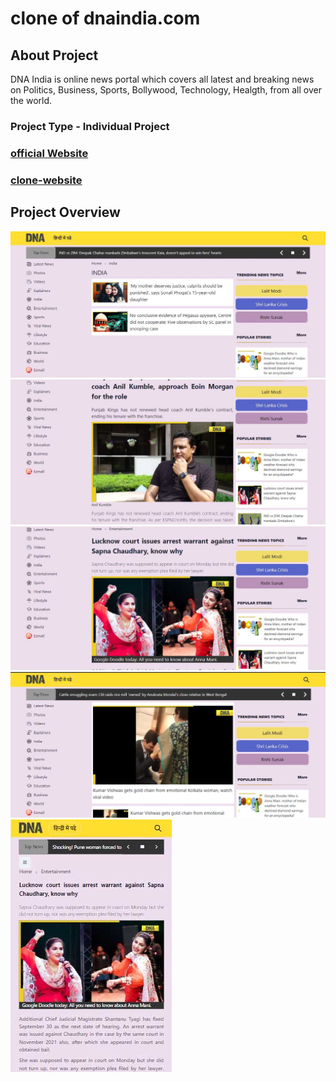 # clone of dnaindia.com

## About Project
DNA India is online news portal which covers all latest and breaking news on Politics, Business, Sports, Bollywood, Technology, Healgth, from all over the world.

###  Project Type - Individual Project

### [official Website](https://www.dnaindia.com)
### [clone-website](https://vishwajeethaldar.github.io/dnaindia-clone/)

## Project Overview

![](https://github.com/vishwajeethaldar/vishwajeethaldar.github.io/blob/master/public/projectImages/dnaindia/1.jpg?raw=true)
![](https://github.com/vishwajeethaldar/vishwajeethaldar.github.io/blob/master/public/projectImages/dnaindia/2.jpg?raw=true)
![](https://github.com/vishwajeethaldar/vishwajeethaldar.github.io/blob/master/public/projectImages/dnaindia/3.jpg?raw=true)
![](https://github.com/vishwajeethaldar/vishwajeethaldar.github.io/blob/master/public/projectImages/dnaindia/4.jpg?raw=true)
![](https://github.com/vishwajeethaldar/vishwajeethaldar.github.io/blob/master/public/projectImages/dnaindia/5.jpg?raw=true)
